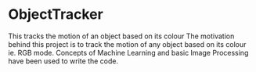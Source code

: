 # ObjectTracker
This tracks the motion of an object based on its colour
The motivation behind this project is to track the motion of any object based on its colour ie. RGB mode.
Concepts of Machine Learning and basic Image Processing have been used to write the code.
